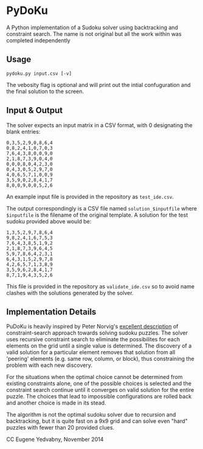 PyDoKu
======

A Python implementation of a Sudoku solver using backtracking and constraint search. The name is not original but all the work within was completed independently 

## Usage

```
pydoku.py input.csv [-v]
```

The vebosity flag is optional and will print out the intial confuguration and the final solution to the screen.

## Input & Output
The solver expects an input matrix in a CSV format, with 0 designating the blank entries:

```
0,3,5,2,9,0,8,6,4
0,8,2,4,1,0,7,0,3
7,6,4,3,8,0,0,9,0
2,1,8,7,3,9,0,4,0
0,0,0,8,0,4,2,3,0
0,4,3,0,5,2,9,7,0
4,0,6,5,7,1,0,0,9
3,5,9,0,2,8,4,1,7
8,0,0,9,0,0,5,2,6
```

An example input file is provided in the repository as `test_ide.csv`.

The output correspondingly is a CSV file named `solution_$inputfile` where `$inputfile` is the filename of the original template. A solution for the test sudoku provided above would be:

```
1,3,5,2,9,7,8,6,4
9,8,2,4,1,6,7,5,3
7,6,4,3,8,5,1,9,2
2,1,8,7,3,9,6,4,5
5,9,7,8,6,4,2,3,1
6,4,3,1,5,2,9,7,8
4,2,6,5,7,1,3,8,9
3,5,9,6,2,8,4,1,7
8,7,1,9,4,3,5,2,6
```

This file is provided in the repository as `validate_ide.csv` so to avoid name clashes with the solutions generated by the solver.

## Implementation Details

PuDoKu is heavily inspired by Peter Norvig's [excellent description](http://norvig.com/sudoku.html) of constraint-search approach towards solving sudoku puzzles. The solver uses recursive constraint search to eliminate the possibilites for each elements on the grid until a single value is determined. The discovery of a valid solution for a particular element removes that solution from all 'peering' elements (e.g. same row, column, or block), thus constraining the problem with each new discovery.

For the situations when the optimal choice cannot be determined from existing constraints alone, one of the possible choices is selected and the constraint search continue until it converges on valid solution for the entire puzzle. The choices that lead to impossible configurations are rolled back and another choice is made in its stead.

The algorithm is not the optimal sudoku solver due to recursion and backtracking, but it is quite fast on a 9x9 grid and can solve even "hard" puzzles with fewer than 20 provided clues.

CC Eugene Yedvabny, November 2014